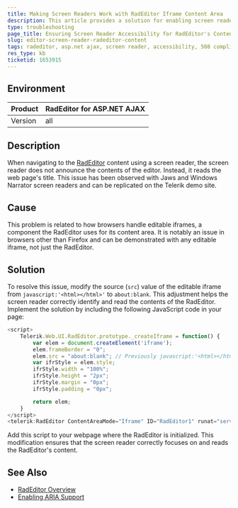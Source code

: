 ```yaml
---
title: Making Screen Readers Work with RadEditor Iframe Content Area
description: This article provides a solution for enabling screen readers to read the content inside RadEditor for ASP.NET AJAX.
type: troubleshooting
page_title: Ensuring Screen Reader Accessibility for RadEditor's Content
slug: editor-screen-reader-radeditor-content
tags: radeditor, asp.net ajax, screen reader, accessibility, 508 compliance, iframe
res_type: kb
ticketid: 1653915
---
```


## Environment

| Product | RadEditor for ASP.NET AJAX |
| --- | --- |
| Version | all |

## Description

When navigating to the [RadEditor](https://docs.telerik.com/devtools/aspnet-ajax/controls/editor/overview) content using a screen reader, the screen reader does not announce the contents of the editor. Instead, it reads the web page's title. This issue has been observed with Jaws and Windows Narrator screen readers and can be replicated on the Telerik demo site.

## Cause

This problem is related to how browsers handle editable iframes, a component the RadEditor uses for its content area. It is notably an issue in browsers other than Firefox and can be demonstrated with any editable iframe, not just the RadEditor.

## Solution

To resolve this issue, modify the source (`src`) value of the editable iframe from `javascript:'<html></html>'` to `about:blank`. This adjustment helps the screen reader correctly identify and read the contents of the RadEditor. Implement the solution by including the following JavaScript code in your page:

```javascript
<script>
    Telerik.Web.UI.RadEditor.prototype._createIframe = function() {
        var elem = document.createElement('iframe');
        elem.frameBorder = "0";
        elem.src = "about:blank"; // Previously javascript:'<html></html>'
        var ifrStyle = elem.style;
        ifrStyle.width = "100%";
        ifrStyle.height = "2px";
        ifrStyle.margin = "0px";
        ifrStyle.padding = "0px";

        return elem;
    }
</script>
<telerik:RadEditor ContentAreaMode="Iframe" ID="RadEditor1" runat="server" EnableAriaSupport="true"></telerik:RadEditor>
```

Add this script to your webpage where the RadEditor is initialized. This modification ensures that the screen reader correctly focuses on and reads the RadEditor's content.

## See Also

- [RadEditor Overview](https://docs.telerik.com/devtools/aspnet-ajax/controls/editor/overview)
- [Enabling ARIA Support](https://docs.telerik.com/devtools/aspnet-ajax/controls/editor/accessibility-and-internationalization/wai-aria-support)
 
